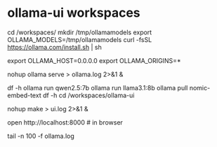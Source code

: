 # ollama-ui workspaces

cd /workspaces/
mkdir /tmp/ollamamodels
export OLLAMA_MODELS=/tmp/ollamamodels
curl -fsSL https://ollama.com/install.sh | sh

export OLLAMA_HOST=0.0.0.0
export OLLAMA_ORIGINS=*

nohup ollama serve > ollama.log 2>&1 &

df -h
ollama run qwen2.5:7b
ollama run llama3.1:8b
ollama pull nomic-embed-text
df -h
cd /workspaces/ollama-ui

nohup make > ui.log 2>&1 &

open http://localhost:8000 # in browser

tail -n 100 -f ollama.log 

